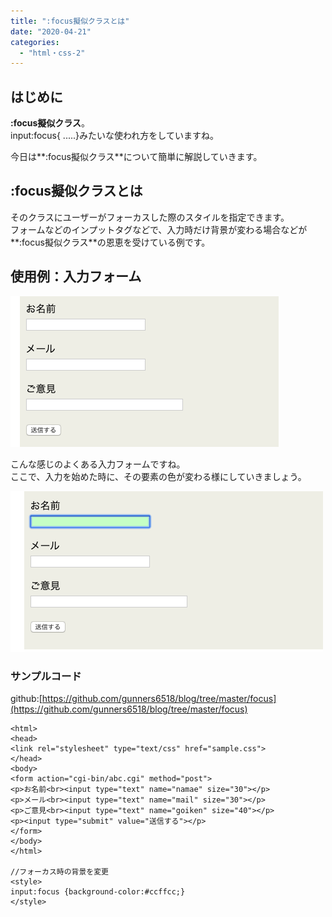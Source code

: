 ```yaml
---
title: ":focus擬似クラスとは"
date: "2020-04-21"
categories: 
  - "html・css-2"
---
```


## はじめに

**:focus擬似クラス**。  
input:focus{ .....}みたいな使われ方をしていますね。

今日は**:focus擬似クラス**について簡単に解説していきます。

## **:focus擬似クラス**とは

そのクラスにユーザーがフォーカスした際のスタイルを指定できます。  
フォームなどのインプットタグなどで、入力時だけ背景が変わる場合などが**:focus擬似クラス**の恩恵を受けている例です。

## 使用例：入力フォーム

![](images/09e8ece4c1ff07da4a9b031252aa7ae2.png)

こんな感じのよくある入力フォームですね。  
ここで、入力を始めた時に、その要素の色が変わる様にしていきましょう。

![](images/ebf376eb895059b8d3c1f4973dced613.png)

### サンプルコード

github:[https://github.com/gunners6518/blog/tree/master/focus](https://github.com/gunners6518/blog/tree/master/focus)

```
<html>
<head>
<link rel="stylesheet" type="text/css" href="sample.css">
</head>
<body>
<form action="cgi-bin/abc.cgi" method="post">
<p>お名前<br><input type="text" name="namae" size="30"></p>
<p>メール<br><input type="text" name="mail" size="30"></p>
<p>ご意見<br><input type="text" name="goiken" size="40"></p>
<p><input type="submit" value="送信する"></p>
</form>
</body>
</html>

//フォーカス時の背景を変更
<style>
input:focus {background-color:#ccffcc;}
</style>
```

